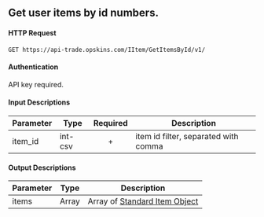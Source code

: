 ## Get user items by id numbers.

#### HTTP Request

`GET https://api-trade.opskins.com/IItem/GetItemsById/v1/`

#### Authentication

API key required.

#### Input Descriptions

Parameter | Type | Required   | Description
--------- | -----| :--------: | -----------
item_id| int-csv | + | item id filter, separated with comma

#### Output Descriptions
Parameter | Type | Description
--------- | ---- | -----------
items | Array | Array of [Standard Item Object](/IItem.md#standard-item-object)
